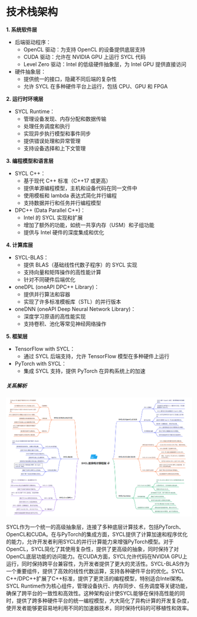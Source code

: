 # 技术栈架构
**1. 系统软件层**
- 后端驱动程序：
  - OpenCL 驱动：为支持 OpenCL 的设备提供底层支持
  - CUDA 驱动：允许在 NVIDIA GPU 上运行 SYCL 代码
  - Level Zero 驱动：Intel 的低级硬件抽象层，为 Intel GPU 提供直接访问
- 硬件抽象层：
  - 提供统一的接口，隐藏不同后端的复杂性
  - 允许 SYCL 在多种硬件平台上运行，包括 CPU、GPU 和 FPGA

**2. 运行时环境层**
- SYCL Runtime：
  - 管理设备发现、内存分配和数据传输
  - 处理任务调度和执行
  - 实现异步执行模型和事件同步
  - 提供错误处理和异常管理
  - 支持设备选择和上下文管理

**3. 编程模型和语言层**
- SYCL C++：
  - 基于现代 C++ 标准（C++17 或更高）
  - 提供单源编程模型，主机和设备代码在同一文件中
  - 使用模板和 lambda 表达式简化并行编程
  - 支持数据并行和任务并行编程模型
- DPC++ (Data Parallel C++)：
  - Intel 的 SYCL 实现和扩展
  - 增加了额外的功能，如统一共享内存（USM）和子组功能
  - 提供与 Intel 硬件的深度集成和优化

**4. 计算库层**
- SYCL-BLAS：
  - 提供 BLAS（基础线性代数子程序）的 SYCL 实现
  - 支持向量和矩阵操作的高性能计算
  - 针对不同硬件后端优化
- oneDPL (oneAPI DPC++ Library)：
  - 提供并行算法和容器
  - 实现了许多标准模板库（STL）的并行版本
- oneDNN (oneAPI Deep Neural Network Library)：
  - 深度学习原语的高性能实现
  - 支持卷积、池化等常见神经网络操作

**5. 框架层**

- TensorFlow with SYCL：
  - 通过 SYCL 后端支持，允许 TensorFlow 模型在多种硬件上运行
- PyTorch with SYCL：
  - 集成 SYCL 支持，提供 PyTorch 在异构系统上的加速



##### 关系解析
![alt text](../../img/1261726037696_.pic.jpg)

SYCL作为一个统一的高级抽象层，连接了多种底层计算技术，包括PyTorch、OpenCL和CUDA。在与PyTorch的集成方面，SYCL提供了计算加速和程序优化的能力，允许开发者利用SYCL的并行计算能力来增强PyTorch模型。对于OpenCL，SYCL简化了其使用复杂性，提供了更高级的抽象，同时保持了对OpenCL底层功能的访问能力。在CUDA方面，SYCL允许代码在NVIDIA GPU上运行，同时保持跨平台兼容性，为开发者提供了更大的灵活性。SYCL-BLAS作为一个重要组件，提供了高效的线性代数运算，支持各种硬件平台的优化。SYCL C++/DPC++扩展了C++标准，提供了更灵活的编程模型，特别适合Intel架构。SYCL Runtime作为核心组件，管理设备执行、内存同步、任务调度等关键功能，确保了跨平台的一致性和高效性。这种架构设计使SYCL能够在保持高性能的同时，提供了跨多种硬件平台的统一编程模型，大大简化了异构计算的开发复杂度，使开发者能够更容易地利用不同的加速器技术，同时保持代码的可移植性和效率。